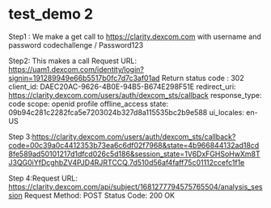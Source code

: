 # test_demo 2

Step1 : We make a get call to  https://clarity.dexcom.com with username and password codechallenge / Password123

Step2: This makes a call Request URL: https://uam1.dexcom.com/identity/login?signin=191289949e66b5517b0fc7d7c3af01ad
Return status code : 302 
client_id: DAEC20AC-9626-4B0E-94B5-B674E298F51E
redirect_uri: https://clarity.dexcom.com/users/auth/dexcom_sts/callback
response_type: code
scope: openid profile offline_access
state: 09b94c281c2282fca5e7203024b327d8a115535bc2b9e588
ui_locales: en-US


Step 3:https://clarity.dexcom.com/users/auth/dexcom_sts/callback?code=00c39a0c4412353b73ea6c6df02f7968&state=4b966844132ad18cd8fe589ad50101217d1dfcd026c5d186&session_state=1V6DxFGHSoHwXm8TJ3QG0iYfDcghbZV4PJD4RJRTCCQ.7d510d56af4faff75c01112ccefc1f1e



Step 4:Request URL: https://clarity.dexcom.com/api/subject/1681277794575765504/analysis_session
Request Method: POST
Status Code: 200 OK



